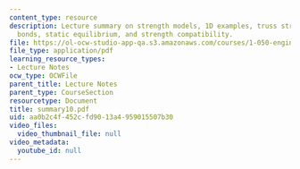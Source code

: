 ```yaml
---
content_type: resource
description: Lecture summary on strength models, 1D examples, truss structures, atomic
  bonds, static equilibrium, and strength compatibility.
file: https://ol-ocw-studio-app-qa.s3.amazonaws.com/courses/1-050-engineering-mechanics-i-fall-2007/aa0b2c4f452cfd9013a4959015507b30_summary10.pdf
file_type: application/pdf
learning_resource_types:
- Lecture Notes
ocw_type: OCWFile
parent_title: Lecture Notes
parent_type: CourseSection
resourcetype: Document
title: summary10.pdf
uid: aa0b2c4f-452c-fd90-13a4-959015507b30
video_files:
  video_thumbnail_file: null
video_metadata:
  youtube_id: null
---
```

